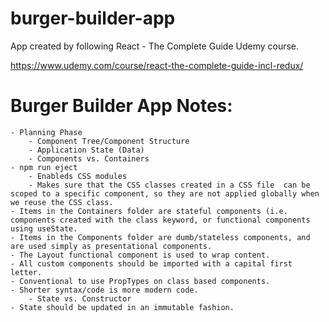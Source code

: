 # burger-builder-app
App created by following React - The Complete Guide Udemy course.

https://www.udemy.com/course/react-the-complete-guide-incl-redux/


# Burger Builder App Notes:

    - Planning Phase
        - Component Tree/Component Structure
        - Application State (Data)
        - Components vs. Containers
    - npm run eject
        - Enableds CSS modules
        - Makes sure that the CSS classes created in a CSS file  can be scoped to a specific component, so they are not applied globally when we reuse the CSS class.
    - Items in the Containers folder are stateful components (i.e. components created with the class keyword, or functional components using useState.
    - Items in the Components folder are dumb/stateless components, and are used simply as presentational components.
    - The Layout functional component is used to wrap content.
    - All custom components should be imported with a capital first letter.
    - Conventional to use PropTypes on class based components.
    - Shorter syntax/code is more modern code.
        - State vs. Constructor
    - State should be updated in an immutable fashion.
